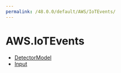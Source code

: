 ```yaml
---
permalink: /48.0.0/default/AWS/IoTEvents/
---
```


# AWS.IoTEvents



* [DetectorModel](DetectorModel.md)
* [Input](Input.md)